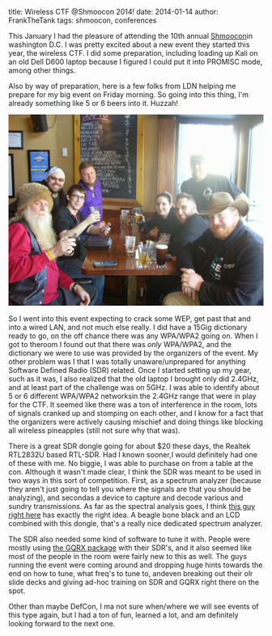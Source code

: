 title: Wireless CTF @Shmoocon 2014!
date: 2014-01-14
author: FrankTheTank
tags: shmoocon, conferences

This January I had the pleasure of attending the 10th annual [Shmoocon][shmoocon]in washington D.C. I was pretty excited about a new event they started this year, the wireless CTF. I did some preparation, including loading up Kali on an old Dell D600 laptop because I figured I could put it into PROMISC mode, among other things.

Also by way of preparation, here is a few folks from LDN helping me prepare for my big event on Friday morning. So going into this thing, I'm already something like 5 or 6 beers into it. Huzzah!

![LDN Breakfast][ldn_breakfast]

So I went into this event expecting to crack some WEP, get past that and into a wired LAN, and not much else really. I did have a 15Gig dictionary ready to go, on the off chance there was any WPA/WPA2 going on. When I got to theroom I found out that there was *only* WPA/WPA2, and the dictionary we were to use was provided by the organizers of the event. My other problem was I that I was totally unaware/unprepared for anything Software Defined Radio (SDR) related. Once I started setting up my gear, such as it was, I also realized that the old laptop I brought only did 2.4GHz, and at least part of the challenge was on 5GHz. I was able to identify about 5 or 6 different WPA/WPA2 networksin the 2.4GHz range that were in play for the CTF. It seemed like there was a ton of interference in the room, lots of signals cranked up and stomping on each other, and I know for a fact that the organizers were actively causing mischief and doing things like blocking all wireless pineapples (still not sure why that was).

There is a great SDR dongle going for about $20 these days, the Realtek RTL2832U based RTL-SDR. Had I known sooner,I would definitely had one of these with me. No biggie, I was able to purchase on from a table at the con. Although it wasn't made clear, I think the SDR was meant to be used in two ways in this sort of competition. First, as a spectrum analyzer (because they aren't just going to tell you where the signals are that you should be analyzing), and secondas a device to capture and decode various and sundry transmissions. As far as the spectral analysis goes, I think [this guy right here][youtube1] has exactly the right idea. A beagle bone black and an LCD combined with this dongle, that's a really nice dedicated spectrum analyzer.

The SDR also needed some kind of software to tune it with. People were mostly using [the GQRX package][gqrx] with their SDR's, and it also seemed like most of the people in the room were fairly new to this as well. The guys running the event were coming around and dropping huge hints towards the end on how to tune, what freq's to tune to, andeven breaking out their olr slide decks and giving ad-hoc training on SDR and GQRX right there on the spot.

Other than maybe DefCon, I ma not sure when/where we will see events of this type again, but I had a ton of fun, learned a lot, and am definitely looking forward to the next one.

[shmoocon]: http://shmoocon.org
[ldn_breakfast]: /images/ldn_breakfast.jpg
[youtube1]: https://www.youtube.com/watch?v=6YhrKMBrJ2g
[gqrx]: http://gqrx.dk/
